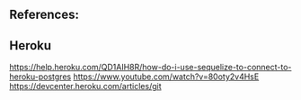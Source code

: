 
## References:

## Heroku
https://help.heroku.com/QD1AIH8R/how-do-i-use-sequelize-to-connect-to-heroku-postgres
https://www.youtube.com/watch?v=80oty2v4HsE
https://devcenter.heroku.com/articles/git

